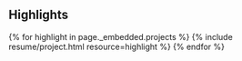 ## Highlights

{% for highlight in page._embedded.projects %}
  {% include resume/project.html resource=highlight %}
{% endfor %}
